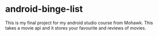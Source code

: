 # android-binge-list
This is my final project for my android studio course from Mohawk. This takes a movie api and it stores your favourite and reviews of movies.
